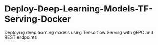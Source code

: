 # Deploy-Deep-Learning-Models-TF-Serving-Docker
Deploying deep learning models using Tensorflow Serving with gRPC and REST endpoints
